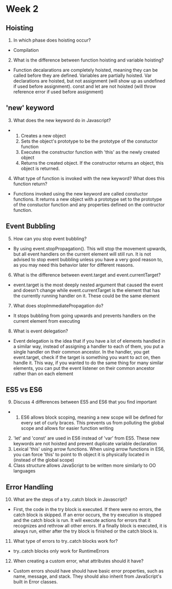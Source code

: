# Week 2

## Hoisting

1. In which phase does hoisting occur?
- Compilation

2. What is the difference between function hoisting and variable hoisting?
- Function decalarations are completely hoisted, meaning they can be called before they are defined. Variables are partially hoisted. Var declarations are hoisted, but not assignment (will show up as undefined if used before assignment). const and let are not hoisted (will throw reference error if used before assignment)

## 'new' keyword

3. What does the new keyword do in Javascript?
-   1. Creates a new object
    2. Sets the object's prototype to be the prototype of the constuctor function
    3. Executes the constructor function with 'this' as the newly created object
    4. Returns the created object. If the constructor returns an object, this object is returned.

4. What type of function is invoked with the new keyword? What does this function return?
- Functions invoked using the new keyword are called constuctor functions. It returns a new object with a prototype set to the prototype of the constuctor function and any properties defined on the contructor function.

 ## Event Bubbling

 5. How can you stop event bubbling?
 - By using event.stopPropagation(). This will stop the movement upwards, but all event handlers on the current element will still run. It is not advised to stop event bubbling unless you have a very good reason to, as you may need this behavior later for different reasons.

 6. What is the difference between event.target and event.currentTarget?
 - event.target is the most deeply nested argument that caused the event and doesn't change while event.currentTarget is the element that has the currently running handler on it. These could be the same element

 7. What does stopImmediatePropagation do?
 - It stops bubbling from going upwards and prevents handlers on the current element from executing

 8. What is event delegation?
 - Event delegation is the idea that if you have a lot of elements handled in a similar way, instead of assigning a handler to each of them, you put a single handler on their common ancestor. In the handler, you get event.target, check if the target is something you want to act on, then handle it. This way, if you wanted to do the same thing for many similar elements, you can put the event listener on their common ancestor rather than on each element

## ES5 vs ES6 

9. Discuss 4 differences between ES5 and ES6 that you find important
- 1. ES6 allows block scoping, meaning a new scope will be defined for every set of curly braces. This prevents us from polluting the global scope and allows for easier function writing
2. 'let' and 'const' are used in ES6 instead of 'var' from ES5. These new keywords are not hoisted and prevent duplicate variable declaration
3. Lexical 'this' using arrow functions. When using arrow functions in ES6, you can force 'this' to point to th object it is physically located in (instead of the global scope)
4. Class structure allows JavaScript to be written more similarly to OO languages

## Error Handling

10. What are the steps of a try..catch block in Javascript?
- First, the code in the try block is executed. If there were no errors, the catch block is skipped. If an error occurs, the try execution is stopped and the catch block is run. It will execute actions for errors that it recognizes and rethrow all other errors. If a finally block is executed, it is always run, either after the try block is finished or the catch block is.

11. What type of errors to try..catch blocks work for?
- try..catch blocks only work for RuntimeErrors

12. When creating a custom error, what attributes should it have?
- Custom errors should have should have basic error properties, such as name, message, and stack. They should also inherit from JavaScript's built in Error classes.
